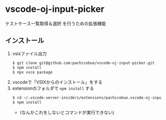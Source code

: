 # vscode-oj-input-picker
テストケース一覧取得＆選択 を行うための拡張機能

## インストール
1. vsixファイル出力
    ```sh
    $ git clone git@github.com:pachicobue/vscode-oj-input-picker.git
    $ npm install
    $ npx vsce package
    ```
2. vscodeで「VSIXからのインストール」をする
3. extensionのフォルダで `npm install` する
    ```sh
    $ cd ~/.vscode-server-insiders/extensions/pachicobue.vscode-oj-input-picker-0.0.1/
    $ npm install
    ```
    - (なんかこれをしないとコマンドが実行できない)
